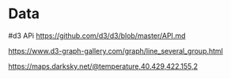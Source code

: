 # Data


#d3 APi
https://github.com/d3/d3/blob/master/API.md



https://www.d3-graph-gallery.com/graph/line_several_group.html


https://maps.darksky.net/@temperature,40.429,422.155,2